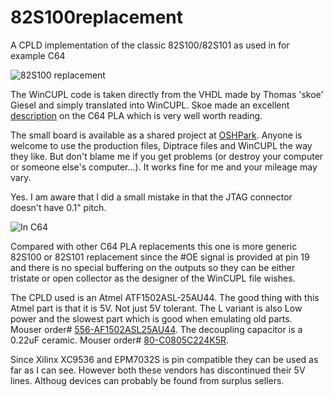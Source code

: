 # 82S100replacement
A CPLD implementation of the classic 82S100/82S101 as used in for example C64

![82S100 replacement](http://i.imgur.com/77l1N92.png)

The WinCUPL code is taken directly from the VHDL made by Thomas 'skoe' Giesel and simply translated into WinCUPL. Skoe made an excellent [description](http://skoe.de/docs/c64-dissected/pla/c64_pla_dissected_r1.1_a4ds.pdf) on the C64 PLA which is very well worth reading.

The small board is available as a shared project at [OSHPark](https://oshpark.com/shared_projects/fJN4h1Z9). Anyone is welcome to use the production files, Diptrace files and WinCUPL the way they like. But don't blame me if you get problems (or destroy your computer or someone else's computer...). It works fine for me and your mileage may vary.

Yes. I am aware that I did a small mistake in that the JTAG connector doesn't have 0.1" pitch.

![In C64](http://i.imgur.com/hFkUcB3l.jpg)

Compared with other C64 PLA replacements this one is more generic 82S100 or 82S101 replacement since the #OE signal is provided at pin 19 and there is no special buffering on the outputs so they can be either tristate or open collector as the designer of the WinCUPL file wishes.

The CPLD used is an Atmel ATF1502ASL-25AU44. The good thing with this Atmel part is that it is 5V. Not just 5V tolerant. The L variant is also Low power and the slowest part which is good when emulating old parts. Mouser order# [556-AF1502ASL25AU44](http://www.mouser.se/Search/ProductDetail.aspx?R=ATF1502ASL-25AU44). The decoupling capacitor is a 0.22uF ceramic. Mouser order# [80-C0805C224K5R](http://www.mouser.se/Search/ProductDetail.aspx?R=C0805C224K5RACTU). 

Since Xilinx XC9536 and EPM7032S is pin compatible they can be used as far as I can see. However both these vendors has discontinued their 5V lines. Althoug devices can probably be found from surplus sellers.
